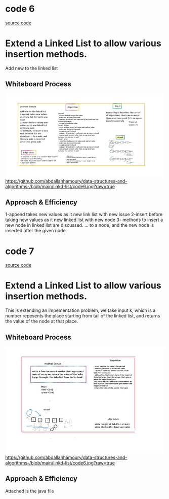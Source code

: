 # code 6
[source code ](./code3.java)
# Extend a Linked List to allow various insertion methods.
Add new to the linked list
## Whiteboard Process
![Image of Yaktocat](https://github.com/abdallahhamoury/data-structures-and-algorithms-/blob/main/linkd-list/codech6.jpg?raw=true)https://github.com/abdallahhamoury/data-structures-and-algorithms-/blob/main/linkd-list/code6.jpg?raw=true
## Approach & Efficiency
1-append takes new values as it new link list with new issue
2-insert before taking new values as it new linked list with new node
3- methods to insert a new node in linked list are discussed. ... to a node, and the new node is inserted after the given node

# code 7
[source code ](./code3.java)
# Extend a Linked List to allow various insertion methods.
This is extending an impementation problem, we take input k, which is a number repesents the place starting from tail of the linked list, and returns the value of the node at that place.
## Whiteboard Process
![Image of Yaktocat](https://github.com/abdallahhamoury/data-structures-and-algorithms-/blob/main/linkd-list/codech7.jpg?raw=true)https://github.com/abdallahhamoury/data-structures-and-algorithms-/blob/main/linkd-list/code6.jpg?raw=true
## Approach & Efficiency
Attached is the java file
